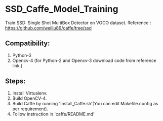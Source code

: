 # SSD_Caffe_Model_Training
Train SSD: Single Shot MultiBox Detector on VOCO dataset. 
Reference : https://github.com/weiliu89/caffe/tree/ssd 

## Compatibility:
1. Python-3 
2. Opencv-4 
(for Python-2 and Opencv-3 download code from reference link.)

## Steps:
1. Install Virtualenv.
2. Build OpenCV-4.
3. Build Caffe by running 'Install_Caffe.sh'(You can edit Makefile.config as per requirement). 
4. Follow instruction in 'caffe/README.md'